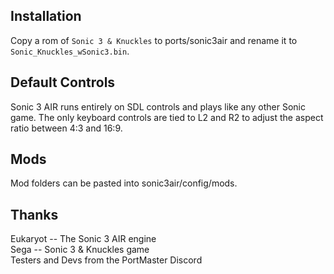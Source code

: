 ## Installation
Copy a rom of `Sonic 3 & Knuckles` to ports/sonic3air and rename it to `Sonic_Knuckles_wSonic3.bin`.

## Default Controls
Sonic 3 AIR runs entirely on SDL controls and plays like any other Sonic game. The only keyboard controls are tied to L2 and R2 to adjust the aspect ratio between 4:3 and 16:9.

## Mods
Mod folders can be pasted into sonic3air/config/mods.

## Thanks
Eukaryot -- The Sonic 3 AIR engine  
Sega -- Sonic 3 & Knuckles game  
Testers and Devs from the PortMaster Discord  
